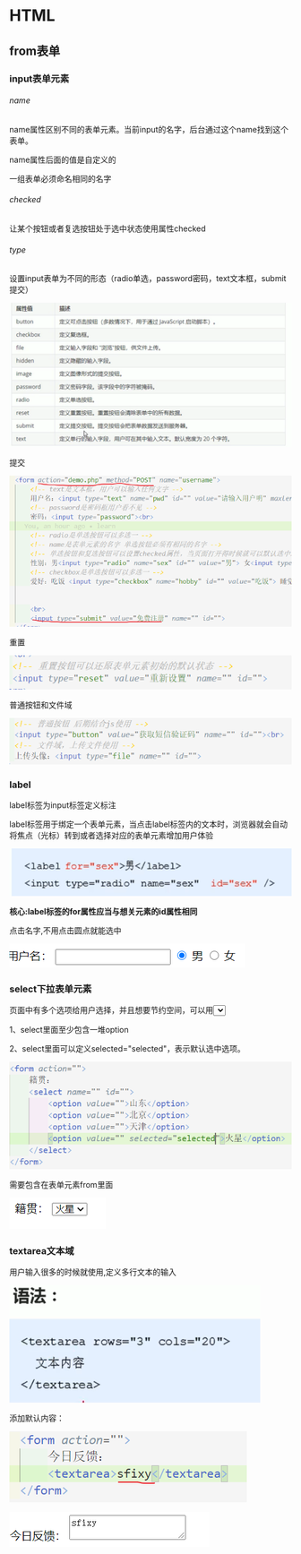 # HTML

## from表单

### input表单元素

###### name

name属性区别不同的表单元素。当前input的名字，后台通过这个name找到这个表单。

name属性后面的值是自定义的

一组表单必须命名相同的名字

###### checked

让某个按钮或者复选按钮处于选中状态使用属性checked

###### type

设置input表单为不同的形态（radio单选，password密码，text文本框，submit提交）

![1602476945841](1602476945841.png)

提交

![1602477171974](1602477171974.png)

重置

![1602477505874](1602477505874.png)

普通按钮和文件域

![1602478098977](1602478098977.png)

### label

label标签为input标签定义标注

label标签用于绑定一个表单元素，当点击label标签内的文本时，浏览器就会自动将焦点（光标）转到或者选择对应的表单元素增加用户体验

![1602478479013](1602478479013.png)

**核心:label标签的for属性应当与想关元素的id属性相同**

点击名字,不用点击圆点就能选中

![1602588103367](1602588103367.png)

### select下拉表单元素

页面中有多个选项给用户选择，并且想要节约空间，可以用<select>下拉表单元素。

1、select里面至少包含一堆option

2、select里面可以定义selected="selected"，表示默认选中选项。

![1602588875741](1602588875741.png)

需要包含在表单元素from里面

![1602588901502](1602588901502.png)

### textarea文本域

用户输入很多的时候就使用,定义多行文本的输入

![1602589112816](1602589112816.png)

添加默认内容：

![1602589413963](1602589413963.png)

![1602589427023](1602589427023.png)

